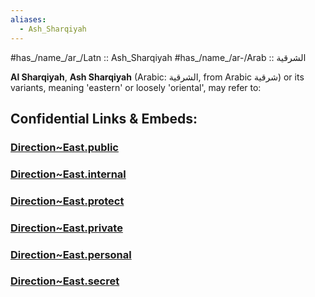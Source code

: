 ```yaml
---
aliases:
  - Ash_Sharqiyah
---
```




#has_/name_/ar_/Latn :: Ash_Sharqiyah 
#has_/name_/ar-/Arab :: الشرقية 

**Al Sharqiyah**, **Ash Sharqiyah** (Arabic: الشرقية, from Arabic شرقية) or its variants, meaning 'eastern' or loosely 'oriental', may refer to:


## Confidential Links & Embeds: 

### [Direction~East.public](/_public\Earth\2D-Directions/Direction~East.public.md) 

### [Direction~East.internal](/_internal\Earth\2D-Directions/Direction~East.internal.md) 

### [Direction~East.protect](/_protect\Earth\2D-Directions/Direction~East.protect.md) 

### [Direction~East.private](/_private\Earth\2D-Directions/Direction~East.private.md) 

### [Direction~East.personal](/_personal\Earth\2D-Directions/Direction~East.personal.md) 

### [Direction~East.secret](/_secret\Earth\2D-Directions/Direction~East.secret.md)

